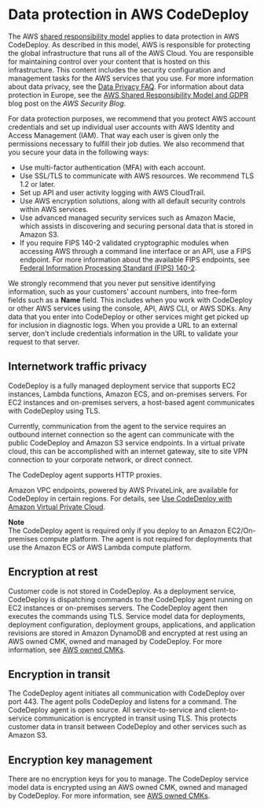 # Data protection in AWS CodeDeploy<a name="data-protection"></a>

The AWS [shared responsibility model](http://aws.amazon.com/compliance/shared-responsibility-model/) applies to data protection in AWS CodeDeploy\. As described in this model, AWS is responsible for protecting the global infrastructure that runs all of the AWS Cloud\. You are responsible for maintaining control over your content that is hosted on this infrastructure\. This content includes the security configuration and management tasks for the AWS services that you use\. For more information about data privacy, see the [Data Privacy FAQ](http://aws.amazon.com/compliance/data-privacy-faq)\. For information about data protection in Europe, see the [AWS Shared Responsibility Model and GDPR](http://aws.amazon.com/blogs/security/the-aws-shared-responsibility-model-and-gdpr/) blog post on the *AWS Security Blog*\.

For data protection purposes, we recommend that you protect AWS account credentials and set up individual user accounts with AWS Identity and Access Management \(IAM\)\. That way each user is given only the permissions necessary to fulfill their job duties\. We also recommend that you secure your data in the following ways:
+ Use multi\-factor authentication \(MFA\) with each account\.
+ Use SSL/TLS to communicate with AWS resources\. We recommend TLS 1\.2 or later\.
+ Set up API and user activity logging with AWS CloudTrail\.
+ Use AWS encryption solutions, along with all default security controls within AWS services\.
+ Use advanced managed security services such as Amazon Macie, which assists in discovering and securing personal data that is stored in Amazon S3\.
+ If you require FIPS 140\-2 validated cryptographic modules when accessing AWS through a command line interface or an API, use a FIPS endpoint\. For more information about the available FIPS endpoints, see [Federal Information Processing Standard \(FIPS\) 140\-2](http://aws.amazon.com/compliance/fips/)\.

We strongly recommend that you never put sensitive identifying information, such as your customers' account numbers, into free\-form fields such as a **Name** field\. This includes when you work with CodeDeploy or other AWS services using the console, API, AWS CLI, or AWS SDKs\. Any data that you enter into CodeDeploy or other services might get picked up for inclusion in diagnostic logs\. When you provide a URL to an external server, don't include credentials information in the URL to validate your request to that server\.

## Internetwork traffic privacy<a name="inter-network-traffic-privacy"></a>

CodeDeploy is a fully managed deployment service that supports EC2 instances, Lambda functions, Amazon ECS, and on\-premises servers\. For EC2 instances and on\-premises servers, a host\-based agent communicates with CodeDeploy using TLS\.

Currently, communication from the agent to the service requires an outbound internet connection so the agent can communicate with the public CodeDeploy and Amazon S3 service endpoints\. In a virtual private cloud, this can be accomplished with an internet gateway, site to site VPN connection to your corporate network, or direct connect\.

The CodeDeploy agent supports HTTP proxies\.

Amazon VPC endpoints, powered by AWS PrivateLink, are available for CodeDeploy in certain regions\. For details, see [Use CodeDeploy with Amazon Virtual Private Cloud](vpc-endpoints.md)\.

**Note**  
The CodeDeploy agent is required only if you deploy to an Amazon EC2/On\-premises compute platform\. The agent is not required for deployments that use the Amazon ECS or AWS Lambda compute platform\.

## Encryption at rest<a name="encryption-at-rest"></a>

Customer code is not stored in CodeDeploy\. As a deployment service, CodeDeploy is dispatching commands to the CodeDeploy agent running on EC2 instances or on\-premises servers\. The CodeDeploy agent then executes the commands using TLS\. Service model data for deployments, deployment configuration, deployment groups, applications, and application revisions are stored in Amazon DynamoDB and encrypted at rest using an AWS owned CMK, owned and managed by CodeDeploy\. For more information, see [AWS owned CMKs](https://docs.aws.amazon.com/kms/latest/developerguide/concepts.html#aws-owned-cmk)\.

## Encryption in transit<a name="encryption-in-transit"></a>

The CodeDeploy agent initiates all communication with CodeDeploy over port 443\. The agent polls CodeDeploy and listens for a command\. The CodeDeploy agent is open source\. All service\-to\-service and client\-to\-service communication is encrypted in transit using TLS\. This protects customer data in transit between CodeDeploy and other services such as Amazon S3\.

## Encryption key management<a name="key-management"></a>

There are no encryption keys for you to manage\. The CodeDeploy service model data is encrypted using an AWS owned CMK, owned and managed by CodeDeploy\. For more information, see [AWS owned CMKs](https://docs.aws.amazon.com/kms/latest/developerguide/concepts.html#aws-owned-cmk)\.